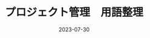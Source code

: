 ---
title: "プロジェクト管理　用語整理"
date: 2023-07-30
categories: ["ソフトウェア開発概論"]
tags: ["プロジェクト管理"]
draft: true
---